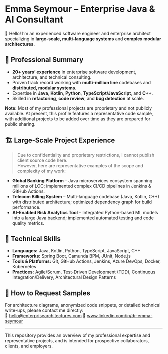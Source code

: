 # Emma Seymour – Enterprise Java & AI Consultant

👋 Hello! I’m an experienced software engineer and enterprise architect specializing in **large-scale, multi-language systems** and **complex modular architectures**.

## 📌 Professional Summary
- **20+ years’ experience** in enterprise software development, architecture, and technical consulting.
- Proven track record working with **multi-million line** codebases and **distributed, modular systems**.
- Expertise in **Java**, **Kotlin**, **Python**, **TypeScript/JavaScript**, and **C++**.
- Skilled in **refactoring**, **code review**, and **bug detection** at scale.

**Note:** Most of my professional projects are proprietary and not publicly available. At present, this profile features a representative code sample, with additional projects to be added over time as they are prepared for public sharing.

## 🏗 Large-Scale Project Experience
> Due to confidentiality and proprietary restrictions, I cannot publish client source code here.  
> However, here are representative examples of the scope and complexity of my work:

- **Global Banking Platform** – Java microservices ecosystem spanning millions of LOC; implemented complex CI/CD pipelines in Jenkins & GitHub Actions.
- **Telecom Billing System** – Multi-language codebase (Java, Kotlin, C++) with distributed architecture; optimized dependency graph for build performance.
- **AI-Enabled Risk Analytics Tool** – Integrated Python-based ML models into a large Java backend; implemented automated testing and code quality metrics.

## 🔧 Technical Skills
- **Languages:** Java, Kotlin, Python, TypeScript, JavaScript, C++
- **Frameworks:** Spring Boot, Camunda BPM, JUnit, Node.js
- **Tools & Platforms:** Git, GitHub Actions, Jenkins, Azure DevOps, Docker, Kubernetes
- **Practices:** Agile/Scrum, Test-Driven Development (TDD), Continuous Integration/Delivery, Architectural Design Patterns

## 📂 How to Request Samples
For architecture diagrams, anonymized code snippets, or detailed technical write-ups, please contact me directly:  
📧 hello@enterprisearchitectures.com
🔗 www.linkedin.com/in/dr-emma-seymour

---
This repository provides an overview of my professional expertise and representative projects, and is intended for prospective collaborators, clients, and employers.

